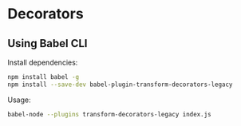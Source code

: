 # Decorators

## Using Babel CLI

Install dependencies:

```bash
npm install babel -g
npm install --save-dev babel-plugin-transform-decorators-legacy
```

Usage:

```bash
babel-node --plugins transform-decorators-legacy index.js
```
